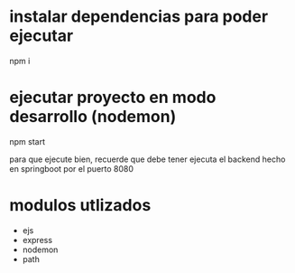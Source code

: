# instalar dependencias para poder ejecutar

npm i 

# ejecutar proyecto en modo desarrollo (nodemon)

npm start

para que ejecute bien, recuerde que debe tener ejecuta el backend hecho en springboot por el puerto 8080

# modulos utlizados

- ejs
- express
- nodemon
- path 
